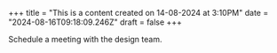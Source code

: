 +++
title = "This is a content created on 14-08-2024 at 3:10PM"
date = "2024-08-16T09:18:09.246Z"
draft = false
+++

  Schedule a meeting with the design team.
        